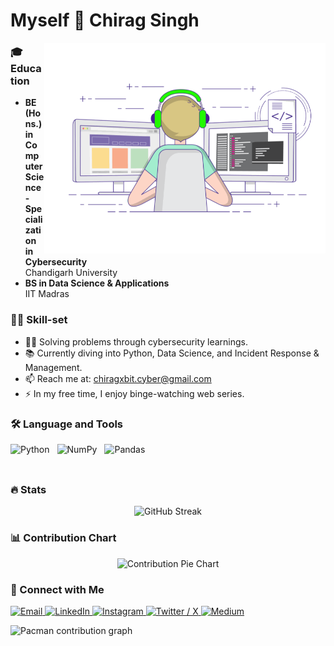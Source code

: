 <h1>Myself 👋 Chirag Singh</h1>

<img
  align="right"
  alt="GIF"
  src="https://raw.githubusercontent.com/devSouvik/devSouvik/master/gif3.gif"
  width="450"
/>

<h3>🎓 Education</h3>
<ul>
  <li>
    <strong>BE (Hons.) in Computer Science - Specialization in Cybersecurity</strong><br />
    Chandigarh University
  </li>
  <li>
    <strong>BS in Data Science & Applications</strong><br />
    IIT Madras
  </li>
</ul>

<h3>👨‍💻 Skill-set</h3>
<ul>
  <li>🧑‍💻 Solving problems through cybersecurity learnings.</li>
  <li>📚 Currently diving into Python, Data Science, and Incident Response & Management.</li>
  <li>📫 Reach me at: <a href="mailto:chiragxbit.cyber@gmail.com">chiragxbit.cyber@gmail.com</a></li>
  <li>⚡ In my free time, I enjoy binge-watching web series.</li>
</ul>

<h3>🛠 Language and Tools</h3>
<div align="left" style="display: flex; gap: 12px; align-items: center;">
  <img
    src="https://cdn.jsdelivr.net/gh/devicons/devicon/icons/python/python-original.svg"
    height="40"
    alt="Python"
  />
  <img
    src="https://cdn.jsdelivr.net/gh/devicons/devicon/icons/numpy/numpy-original.svg"
    height="40"
    alt="NumPy"
  />
  <img
    src="https://cdn.jsdelivr.net/gh/devicons/devicon/icons/pandas/pandas-original.svg"
    height="40"
    alt="Pandas"
  />
</div>

<h3>🔥 Stats</h3>
<div align="center">
  <img
    src="https://github-readme-streak-stats.herokuapp.com?user=geekx-chirag&theme=dark&hide_border=true&v=1"
    alt="GitHub Streak"
  />
</div>

<h3>📊 Contribution Chart</h3>
<div align="center">
  <img 
    src="https://quickchart.io/chart?c=%7B%22type%22%3A%22pie%22%2C%22data%22%3A%7B%22labels%22%3A%5B%22Code%20Contributions%22%2C%22Issues%22%2C%22Pull%20Requests%22%2C%22Commits%22%5D%2C%22datasets%22%3A%5B%7B%22data%22%3A%5B45%2C25%2C15%2C15%5D%2C%22backgroundColor%22%3A%5B%22%23FF6384%22%2C%22%23FFCD56%22%2C%22%234BC0C0%22%2C%22%2363FF84%22%5D%7D%5D%7D%2C%22options%22%3A%7B%22plugins%22%3A%7B%22legend%22%3A%7B%22position%22%3A%22right%22%7D%2C%22title%22%3A%7B%22display%22%3Atrue%2C%22text%22%3A%22GitHub%20Contribution%20Breakdown%22%7D%7D%7D%7D" 
    alt="Contribution Pie Chart" 
    width="400"
/>
</div>

<h3>🔗 Connect with Me</h3>
<p align="left">
  <a href="mailto:chiragxbit.cyber@gmail.com" target="_blank" rel="noopener noreferrer">
    <img src="https://img.icons8.com/?size=100&id=P7UIlhbpWzZm&format=png&color=000000" width="50" alt="Email"/>
  </a>
  <a href="https://www.linkedin.com/in/chirag-xbit" target="_blank" rel="noopener noreferrer">
    <img src="https://img.icons8.com/?size=100&id=xuvGCOXi8Wyg&format=png&color=000000" width="50" alt="LinkedIn"/>
  </a>
  <a href="https://www.instagram.com/_chiragyrr" target="_blank" rel="noopener noreferrer">
    <img src="https://img.icons8.com/?size=100&id=Xy10Jcu1L2Su&format=png&color=000000" width="50" alt="Instagram"/>
  </a>
  <a href="https://x.com/chiragxbit" target="_blank" rel="noopener noreferrer">
    <img src="https://img.icons8.com/?size=100&id=13963&format=png&color=000000" width="50" alt="Twitter / X"/>
  </a>
  <a href="https://medium.com/@chiragxbit.cyber" target="_blank" rel="noopener noreferrer">
    <img src="https://img.icons8.com/?size=100&id=sqYv6jHqkMo4&format=png&color=000000" width="50" alt="Medium"/>
  </a>
</p>

<picture>
  <source
    media="(prefers-color-scheme: dark)"
    srcset="https://raw.githubusercontent.com/geekx-chirag/geekx-chirag/output/pacman-contribution-graph-dark.svg"
  />
  <source
    media="(prefers-color-scheme: light)"
    srcset="https://raw.githubusercontent.com/geekx-chirag/geekx-chirag/output/pacman-contribution-graph.svg"
  />
  <img
    alt="Pacman contribution graph"
    src="https://raw.githubusercontent.com/geekx-chirag/geekx-chirag/output/pacman-contribution-graph.svg"
  />
</picture>

